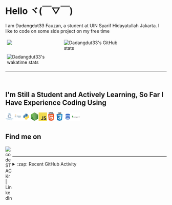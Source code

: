 # Hello ヾ(￣▽￣)
I am ~~Dadangdut33~~ Fauzan, a student at UIN Syarif Hidayatullah Jakarta. I like to code on some side project on my free time<br>

<style>
.wrapper {
    align:center;
}

.column {
  float: left;
  width: 33.33%;
  padding: 5px;
}

/* Clear floats after image containers */
.row::after {
  content: "";
  clear: both;
  display: table;
}
</style>

<div class="wrapper">
    <div class="row">
        <div class="column">
            <img src="https://github-readme-stats.vercel.app/api/top-langs/?username=Dadangdut33&langs_count=8">
        </div>
        <div class="column">
            <img src="https://github-readme-stats.vercel.app/api?username=Dadangdut33&show_icons=true&count_private=true" alt="Dadangdut33's GitHub stats">
        </div>
        <div class="column">
            <img src="https://github-readme-stats.vercel.app/api/wakatime?username=Dadangdut33&layout=compact" alt="Dadangdut33's wakatime stats">
        </div>
    </div>
</div>

---

<br />

## I'm Still a Student and Actively Learning, So Far I Have Experience Coding Using

<img align="left" alt="C" width="26px" src="https://raw.githubusercontent.com/github/explore/f3e22f0dca2be955676bc70d6214b95b13354ee8/topics/c/c.png" />
<img align="left" alt="Java" width="26px" src="https://raw.githubusercontent.com/github/explore/80688e429a7d4ef2fca1e82350fe8e3517d3494d/topics/java/java.png" />
<img align="left" alt="Python" width="26px" src="https://raw.githubusercontent.com/github/explore/80688e429a7d4ef2fca1e82350fe8e3517d3494d/topics/python/python.png" />
<img align="left" alt="Node.js" width="26px" src="https://raw.githubusercontent.com/github/explore/80688e429a7d4ef2fca1e82350fe8e3517d3494d/topics/nodejs/nodejs.png" />
<img align="left" alt="JavaScript" width="26px" src="https://raw.githubusercontent.com/github/explore/80688e429a7d4ef2fca1e82350fe8e3517d3494d/topics/javascript/javascript.png" />
<img align="left" alt="HTML5" width="26px" src="https://raw.githubusercontent.com/github/explore/80688e429a7d4ef2fca1e82350fe8e3517d3494d/topics/html/html.png" />
<img align="left" alt="CSS3" width="26px" src="https://raw.githubusercontent.com/github/explore/80688e429a7d4ef2fca1e82350fe8e3517d3494d/topics/css/css.png" />
<img align="left" alt="SQL" width="26px" src="https://raw.githubusercontent.com/github/explore/80688e429a7d4ef2fca1e82350fe8e3517d3494d/topics/sql/sql.png" />
<img align="left" alt="MongoDB" width="26px" src="https://raw.githubusercontent.com/github/explore/80688e429a7d4ef2fca1e82350fe8e3517d3494d/topics/mongodb/mongodb.png" />

<br />
<br />

## Find me on

[<img align="left" alt="codeSTACKr | LinkedIn" width="22px" src="https://content.linkedin.com/content/dam/me/brand/en-us/brand-home/logos/In-Blue-Logo.png.original.png" />](https://www.linkedin.com/in/fauzan-farhan-antoro/)

<br />

---

<details>
  <summary>:zap: Recent GitHub Activity</summary>
  
<!--START_SECTION:activity-->

<!--END_SECTION:activity-->

</details>

<!-- ---

## Featured Works
- [Screen Translate](https://github.com/Dadangdut33/Screen-Translate), a screen translator made using python and tesseract OCR
- [Lets API](https://github.com/Team-LAPIZ/Lets-Api), a tool website that utilizes many api
- [Sistem Database Warung](https://github.com/Dadangdut33/Sistem-Database-Warung), a database gui application to manage a small shop
- [Misaka-100032](https://github.com/Dadangdut33/Misaka-10032), a bot that i made for my discord server

--- -->
